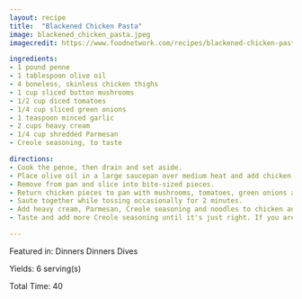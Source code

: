 ```yaml
---
layout: recipe
title:  "Blackened Chicken Pasta"
image: blackened_chicken_pasta.jpeg
imagecredit: https://www.foodnetwork.com/recipes/blackened-chicken-pasta-8556476

ingredients:
- 1 pound penne
- 1 tablespoon olive oil
- 4 boneless, skinless chicken thighs
- 1 cup sliced button mushrooms
- 1/2 cup diced tomatoes
- 1/4 cup sliced green onions
- 1 teaspoon minced garlic
- 2 cups heavy cream
- 1/4 cup shredded Parmesan
- Creole seasoning, to taste

directions:
- Cook the penne, then drain and set aside.
- Place olive oil in a large saucepan over medium heat and add chicken; cook until cooked through, turning chicken halfway through.
- Remove from pan and slice into bite-sized pieces. 
- Return chicken pieces to pan with mushrooms, tomatoes, green onions and minced garlic.
- Saute together while tossing occasionally for 2 minutes. 
- Add heavy cream, Parmesan, Creole seasoning and noodles to chicken and vegetables and cook, stirring frequently to heat noodles and melt cheese. 
- Taste and add more Creole seasoning until it's just right. If you are brave enough to toss all the ingredients in the pan, do it! 

---
```


Featured in: Dinners Dinners Dives

Yields: 6 serving(s)

Total Time: 40
